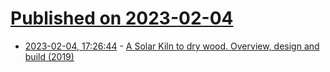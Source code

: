 # [Published on 2023-02-04](index.md)

* [2023-02-04, 17:26:44](https://news.ycombinator.com/item?id=34656183) - [A Solar Kiln to dry wood. Overview, design and build (2019)](https://www.adrianpreda.com/blog/solar-kiln)

